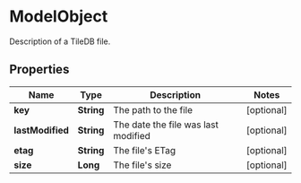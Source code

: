 

# ModelObject

Description of a TileDB file.

## Properties

| Name | Type | Description | Notes |
|------------ | ------------- | ------------- | -------------|
|**key** | **String** | The path to the file |  [optional] |
|**lastModified** | **String** | The date the file was last modified |  [optional] |
|**etag** | **String** | The file&#39;s ETag |  [optional] |
|**size** | **Long** | The file&#39;s size |  [optional] |



